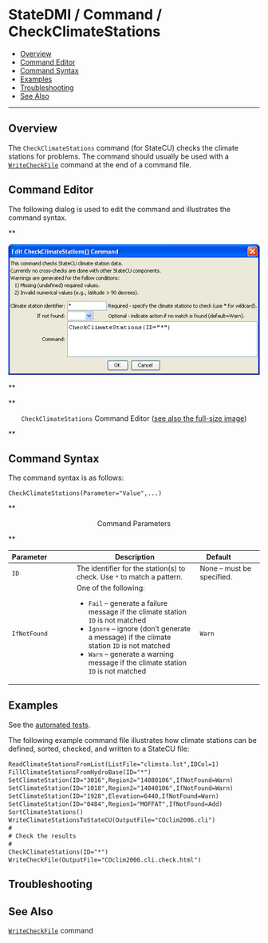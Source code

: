 # StateDMI / Command / CheckClimateStations #

* [Overview](#overview)
* [Command Editor](#command-editor)
* [Command Syntax](#command-syntax)
* [Examples](#examples)
* [Troubleshooting](#troubleshooting)
* [See Also](#see-also)

-------------------------

## Overview ##

The `CheckClimateStations` command (for StateCU)
checks the climate stations for problems.  The command should usually be used with a
[`WriteCheckFile`](../WriteCheckFile/WriteCheckFile.md) command at the end of a command file.

## Command Editor ##

The following dialog is used to edit the command and illustrates the command syntax.

**<p style="text-align: center;">
![CheckClimateStations](CheckClimateStations.png)
</p>**

**<p style="text-align: center;">
`CheckClimateStations` Command Editor (<a href="../CheckClimateStations.png">see also the full-size image</a>)
</p>**

## Command Syntax ##

The command syntax is as follows:

```text
CheckClimateStations(Parameter="Value",...)
```
**<p style="text-align: center;">
Command Parameters
</p>**

| **Parameter**&nbsp;&nbsp;&nbsp;&nbsp;&nbsp;&nbsp;&nbsp;&nbsp;&nbsp;&nbsp;&nbsp;&nbsp; | **Description** | **Default**&nbsp;&nbsp;&nbsp;&nbsp;&nbsp;&nbsp;&nbsp;&nbsp;&nbsp;&nbsp; |
| --------------|-----------------|----------------- |
| `ID` | The identifier for the station(s) to check.  Use `*` to match a pattern. | None – must be specified. |
| `IfNotFound` | One of the following:<ul><li>`Fail` – generate a failure message if the climate station `ID` is not matched</li><li>`Ignore` – ignore (don’t generate a message) if the climate station `ID` is not matched</li><li>`Warn` – generate a warning message if the climate station `ID` is not matched</li></ul> | `Warn` |

## Examples ##

See the [automated tests](https://github.com/OpenCDSS/cdss-app-statedmi-test/tree/master/test/regression/commands/CheckClimateStations).

The following example command file illustrates how climate stations can be defined, sorted, checked, and written to a StateCU file:

```
ReadClimateStationsFromList(ListFile="climsta.lst",IDCol=1)
FillClimateStationsFromHydroBase(ID="*")
SetClimateStation(ID="3016",Region2="14080106",IfNotFound=Warn)
SetClimateStation(ID="1018",Region2="14040106",IfNotFound=Warn)
SetClimateStation(ID="1928",Elevation=6440,IfNotFound=Warn)
SetClimateStation(ID="0484",Region1="MOFFAT",IfNotFound=Add)
SortClimateStations()
WriteClimateStationsToStateCU(OutputFile="COclim2006.cli")
#
# Check the results
#
CheckClimateStations(ID="*")
WriteCheckFile(OutputFile="COclim2006.cli.check.html")
```

## Troubleshooting ##

## See Also ##

[`WriteCheckFile`](../WriteCheckFile/WriteCheckFile.md) command
